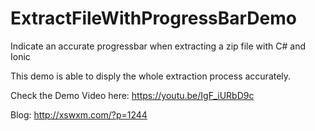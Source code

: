 # ExtractFileWithProgressBarDemo
Indicate an accurate progressbar when extracting a zip file with C# and Ionic

This demo is able to disply the whole extraction process accurately.

Check the Demo Video here: https://youtu.be/IgF_iURbD9c

Blog: http://xswxm.com/?p=1244